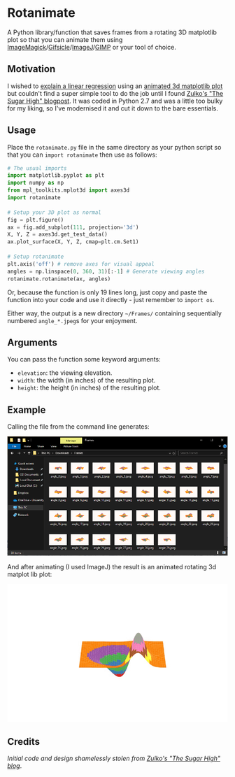 # Rotanimate
A Python library/function that saves frames from a rotating 3D matplotlib plot so that you can animate them using [ImageMagick](https://www.imagemagick.org/script/command-line-processing.php)/[Gifsicle](https://www.lcdf.org/gifsicle/)/[ImageJ](https://imagej.nih.gov/ij/docs/guide/146-8.html)/[GIMP](https://www.gimp.org/tutorials/Simple_Animations/) or your tool of choice.

## Motivation
I wished to [explain a linear regression](https://stackoverflow.com/a/58736858/6144626) using an [animated 3d matplotlib plot](https://gist.github.com/aricooperdavis/c658fc1c5d9bdc5b50ec94602328073b#gistcomment-3076177) but couldn't find a super simple tool to do the job until I found [Zulko's "The Sugar High" blogpost](https://zulko.wordpress.com/2012/09/29/animate-your-3d-plots-with-pythons-matplotlib/). It was coded in Python 2.7 and was a little too bulky for my liking, so I've modernised it and cut it down to the bare essentials.

## Usage
Place the `rotanimate.py` file in the same directory as your python script so that you can `import rotanimate` then use as follows:

```python
# The usual imports
import matplotlib.pyplot as plt
import numpy as np
from mpl_toolkits.mplot3d import axes3d
import rotanimate

# Setup your 3D plot as normal
fig = plt.figure()
ax = fig.add_subplot(111, projection='3d')
X, Y, Z = axes3d.get_test_data()
ax.plot_surface(X, Y, Z, cmap=plt.cm.Set1)

# Setup rotanimate
plt.axis('off') # remove axes for visual appeal
angles = np.linspace(0, 360, 31)[:-1] # Generate viewing angles
rotanimate.rotanimate(ax, angles)
```

Or, because the function is only 19 lines long, just copy and paste the function into your code and use it directly - just remember to `import os`.

Either way, the output is a new directory `~/Frames/` containing sequentially numbered `angle_*.jpeg`s for your enjoyment.

## Arguments
You can pass the function some keyword arguments:
- `elevation`: the viewing elevation.
- `width`: the width (in inches) of the resulting plot.
- `height`: the height (in inches) of the resulting plot.

## Example
Calling the file from the command line generates:

![Screenshot of resultant directory](https://raw.githubusercontent.com/aricooperdavis/Rotanimate/master/directory_demo.jpeg)

And after animating (I used ImageJ) the result is an animated rotating 3d matplot lib plot:

![Animated example plot](https://raw.githubusercontent.com/aricooperdavis/Rotanimate/master/animated_demo.gif)

## Credits

*Initial code and design shamelessly stolen from [Zulko's "The Sugar High" blog](https://zulko.wordpress.com/2012/09/29/animate-your-3d-plots-with-pythons-matplotlib/)*.

